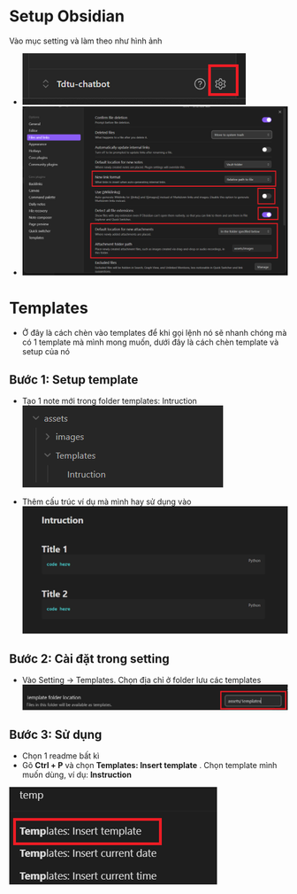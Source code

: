 # Setup Obsidian

Vào mục setting và làm theo như hình ảnh 

- ![](../../assets/images/settings.png)
- ![](../../assets/images/AutomaticFilesTosave.png)

# Templates

- Ở đây là cách chèn vào templates để khi gọi lệnh nó sẽ nhanh chóng mà có 1 template mà mình mong muốn, dưới đây là cách chèn template và setup của nó

## Bước 1: Setup template
- Tạo 1 note mới trong folder templates: Intruction
![](../../assets/images/Note_template.png)

* Thêm cấu trúc ví dụ mà mình hay sử dụng vào 
![](../../assets/images/StructureCode.png)
## Bước 2: Cài đặt trong setting

- Vào Setting -> Templates. Chọn địa chỉ ở folder lưu các templates
![](../../assets/images/Setting_templatesFolder.png)

## Bước 3: Sử dụng

- Chọn 1 readme bất kì 
- Gõ **Ctrl + P** và chọn **Templates: Insert template** . Chọn template mình muốn dùng, ví dụ: **Instruction**

![](../../assets/images/Insert%20template.png)

